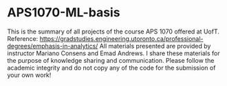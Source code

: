 # APS1070-ML-basis

This is the summary of all projects of the course APS 1070 offered at UofT. Reference: https://gradstudies.engineering.utoronto.ca/professional-degrees/emphasis-in-analytics/
All materials presented are provided by instructor Mariano Consens and Emad Andrews. I share these materials for the purpose of knowledge sharing and communication. 
Please follow the academic integrity and do not copy any of the code for the submission of your own work!
